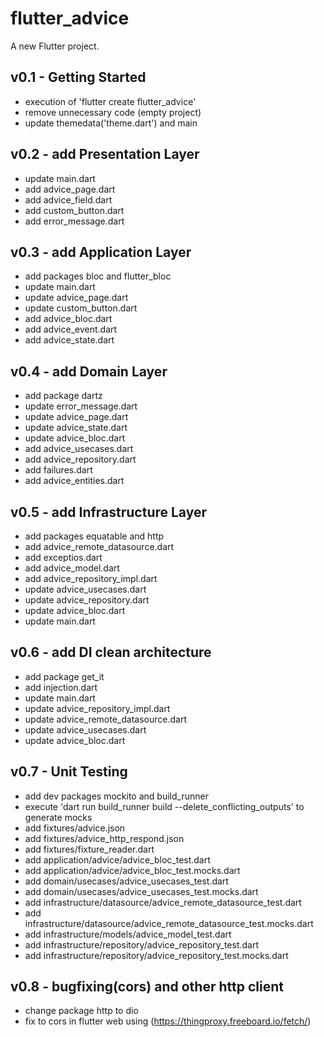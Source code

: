 # flutter_advice

A new Flutter project.

## v0.1 - Getting Started
- execution of 'flutter create flutter_advice'
- remove unnecessary code (empty project)
- update themedata('theme.dart') and main

## v0.2 - add Presentation Layer
- update main.dart
- add advice_page.dart
- add advice_field.dart
- add custom_button.dart
- add error_message.dart

## v0.3 - add Application Layer
- add packages bloc and flutter_bloc
- update main.dart
- update advice_page.dart
- update custom_button.dart
- add advice_bloc.dart
- add advice_event.dart
- add advice_state.dart

## v0.4 - add Domain Layer
- add package dartz
- update error_message.dart
- update advice_page.dart
- update advice_state.dart
- update advice_bloc.dart
- add advice_usecases.dart
- add advice_repository.dart
- add failures.dart
- add advice_entities.dart

## v0.5 - add Infrastructure Layer
- add packages equatable and http
- add advice_remote_datasource.dart
- add exceptios.dart
- add advice_model.dart
- add advice_repository_impl.dart
- update advice_usecases.dart
- update advice_repository.dart
- update advice_bloc.dart
- update main.dart

## v0.6 - add DI clean architecture
- add package get_it
- add injection.dart
- update main.dart
- update advice_repository_impl.dart
- update advice_remote_datasource.dart
- update advice_usecases.dart
- update advice_bloc.dart

## v0.7 - Unit Testing
- add dev packages mockito and build_runner
- execute 'dart run build_runner build --delete_conflicting_outputs' to generate mocks
- add fixtures/advice.json
- add fixtures/advice_http_respond.json
- add fixtures/fixture_reader.dart
- add application/advice/advice_bloc_test.dart
- add application/advice/advice_bloc_test.mocks.dart
- add domain/usecases/advice_usecases_test.dart
- add domain/usecases/advice_usecases_test.mocks.dart
- add infrastructure/datasource/advice_remote_datasource_test.dart
- add infrastructure/datasource/advice_remote_datasource_test.mocks.dart
- add infrastructure/models/advice_model_test.dart
- add infrastructure/repository/advice_repository_test.dart
- add infrastructure/repository/advice_repository_test.mocks.dart

## v0.8 - bugfixing(cors)  and other http client
- change package http to dio
- fix to cors in flutter web using (https://thingproxy.freeboard.io/fetch/)

